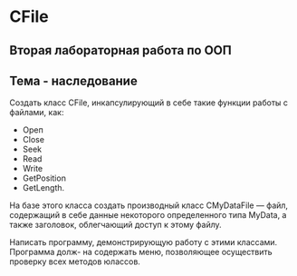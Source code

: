 # CFile

## Вторая лабораторная работа по ООП
## Тема - наследование

Создать класс CFile, инкапсулирующий в себе такие функции работы с файлами, 
как:
- Ореп 
- Close 
- Seek 
- Read 
- Write 
- GetPosition
- GetLength. 

На базе этого класса создать производный класс CMyDataFile — файл, содержащий в себе данные некоторого определенного типа MyData, а также заголовок, облегчающий доступ к 
этому файлу. 

Написать программу, демонстрирующую работу с этими классами. Программа долж- 
на содержать меню, позволяющее осуществить проверку всех методов юлассов. 
